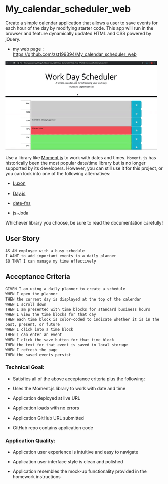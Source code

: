# My_calendar_scheduler_web
Create a simple calendar application that allows a user to save events for each hour of the day by modifying starter code. This app will run in the browser and feature dynamically updated HTML and CSS powered by jQuery.
 * my web page : https://github.com/zst199394/My_calendar_scheduler_web 

![day planner demo](./Assets/05-third-party-apis-homework-demo.gif)

Use a library like [Moment.js](https://momentjs.com/) to work with dates and times. `Moment.js` has historically been the most popular date/time library but is no longer supported by its developers. However, you can still use it for this project, or you can look into one of the following alternatives:

  * [Luxon](https://moment.github.io/luxon/)

  * [Day.js](https://day.js.org/)

  * [date-fns](https://date-fns.org/)

  * [js-Joda](https://js-joda.github.io/js-joda/)

Whichever library you choose, be sure to read the documentation carefully!

## User Story
```
AS AN employee with a busy schedule
I WANT to add important events to a daily planner
SO THAT I can manage my time effectively
```
## Acceptance Criteria
```
GIVEN I am using a daily planner to create a schedule
WHEN I open the planner
THEN the current day is displayed at the top of the calendar
WHEN I scroll down
THEN I am presented with time blocks for standard business hours
WHEN I view the time blocks for that day
THEN each time block is color-coded to indicate whether it is in the past, present, or future
WHEN I click into a time block
THEN I can enter an event
WHEN I click the save button for that time block
THEN the text for that event is saved in local storage
WHEN I refresh the page
THEN the saved events persist
```

### Technical Goal:

* Satisfies all of the above acceptance criteria plus the following:

* Uses the Moment.js library to work with date and time

* Application deployed at live URL

* Application loads with no errors

* Application GitHub URL submitted

* GitHub repo contains application code

### Application Quality: 

* Application user experience is intuitive and easy to navigate

* Application user interface style is clean and polished

* Application resembles the mock-up functionality provided in the homework instructions

